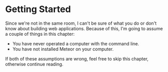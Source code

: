 # Getting Started

Since we're not in the same room, I can't be sure of what you do or don't know about building web applications. Because of this, I'm going to assume a couple of things in this chapter:

* You have never operated a computer with the command line.
* You have not installed Meteor on your computer.

If both of these assumptions are wrong, feel free to skip this chapter, otherwise continue reading.